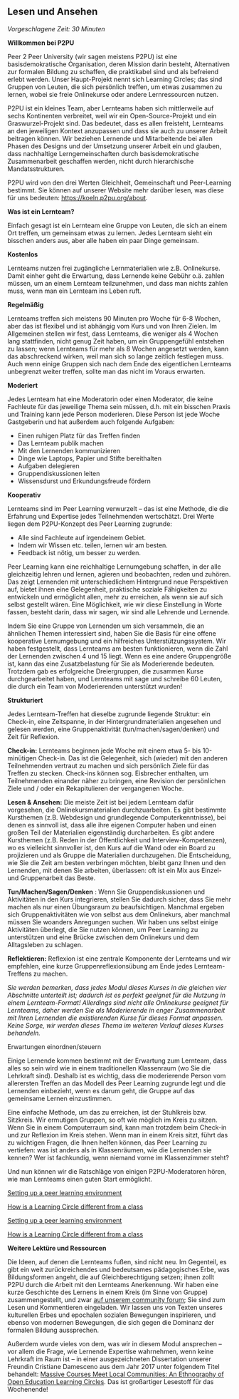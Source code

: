
## Lesen und Ansehen

_Vorgeschlagene Zeit: 30 Minuten_

**Willkommen bei P2PU**

Peer 2 Peer University (wir sagen meistens P2PU) ist eine basisdemokratische Organisation, deren Mission darin besteht, Alternativen zur formalen Bildung zu schaffen, die praktikabel sind und als befreiend erlebt werden. Unser Haupt-Projekt nennt sich Learning Circles; das sind Gruppen von Leuten, die sich persönlich treffen, um etwas zusammen zu lernen, wobei sie freie Onlinekurse oder andere Lernressourcen nutzen.

P2PU ist ein kleines Team, aber Lernteams haben sich mittlerweile auf sechs Kontinenten verbreitet, weil wir ein Open-Source-Projekt und ein Graswurzel-Projekt sind. Das bedeutet, dass es allen freisteht, Lernteams an den jeweiligen Kontext anzupassen und dass sie auch zu unserer Arbeit beitragen können. Wir beziehen Lernende und Mitarbeitende bei allen Phasen des Designs und der Umsetzung unserer Arbeit ein und glauben, dass nachhaltige Lerngemeinschaften durch basisdemokratische Zusammenarbeit geschaffen werden, nicht durch hierarchische Mandatsstrukturen.

P2PU wird von den drei Werten Gleichheit, Gemeinschaft und Peer-Learning bestimmt. Sie können auf unserer Website mehr darüber lesen, was diese für uns bedeuten:
 https://koeln.p2pu.org/about.

**Was ist ein Lernteam?**

Einfach gesagt ist ein Lernteam eine Gruppe von Leuten, die sich an einem Ort treffen, um gemeinsam etwas zu lernen. Jedes Lernteam sieht ein bisschen anders aus, aber alle haben ein paar Dinge gemeinsam.

**Kostenlos**

Lernteams nutzen frei zugängliche Lernmaterialien wie z.B. Onlinekurse. Damit einher geht die Erwartung, dass Lernende keine Gebühr o.ä. zahlen müssen, um an einem Lernteam teilzunehmen, und dass man nichts zahlen muss, wenn man ein Lernteam ins Leben ruft.

**Regelmäßig**

Lernteams treffen sich meistens 90 Minuten pro Woche für 6-8 Wochen, aber das ist flexibel und ist abhängig vom Kurs und von Ihren Zielen. Im Allgemeinen stellen wir fest, dass Lernteams, die weniger als 4 Wochen lang stattfinden, nicht genug Zeit haben, um ein Gruppengefühl entstehen zu lassen; wenn Lernteams für mehr als 8 Wochen angesetzt werden, kann das abschreckend wirken, weil man sich so lange zeitlich festlegen muss. Auch wenn einige Gruppen sich nach dem Ende des eigentlichen Lernteams unbegrenzt weiter treffen, sollte man das nicht im Voraus erwarten.

**Moderiert**

Jedes Lernteam hat eine Moderatorin oder einen Moderator, die keine Fachleute für das jeweilige Thema sein müssen, d.h. mit ein bisschen Praxis und Training kann jede Person moderieren. Diese Person ist jede Woche Gastgeberin und hat außerdem auch folgende Aufgaben:

- Einen ruhigen Platz für das Treffen finden
- Das Lernteam publik machen
- Mit den Lernenden kommunizieren
- Dinge wie Laptops, Papier und Stifte bereithalten
- Aufgaben delegieren
- Gruppendiskussionen leiten
- Wissensdurst und Erkundungsfreude fördern

**Kooperativ**

Lernteams sind im Peer Learning verwurzelt – das ist eine Methode, die die Erfahrung und Expertise jedes Teilnehmenden wertschätzt. Drei Werte liegen dem P2PU-Konzept des Peer Learning zugrunde:

- Alle sind Fachleute auf irgendeinem Gebiet.
- Indem wir Wissen etc. teilen, lernen wir am besten.
- Feedback ist nötig, um besser zu werden.

Peer Learning kann eine reichhaltige Lernumgebung schaffen, in der alle gleichzeitig lehren und lernen, agieren und beobachten, reden und zuhören. Das zeigt Lernenden mit unterschiedlichem Hintergrund neue Perspektiven auf, bietet ihnen eine Gelegenheit, praktische soziale Fähigkeiten zu entwickeln und ermöglicht allen, mehr zu erreichen, als wenn sie auf sich selbst gestellt wären. Eine Möglichkeit, wie wir diese Einstellung in Worte fassen, besteht darin, dass wir sagen, wir sind alle Lehrende und Lernende.

Indem Sie eine Gruppe von Lernenden um sich versammeln, die an ähnlichen Themen interessiert sind, haben Sie die Basis für eine offene kooperative Lernumgebung und ein hilfreiches Unterstützungssystem. Wir haben festgestellt, dass Lernteams am besten funktionieren, wenn die Zahl der Lernenden zwischen 4 und 15 liegt. Wenn es eine andere Gruppengröße ist, kann das eine Zusatzbelastung für Sie als Moderierende bedeuten. Trotzdem gab es erfolgreiche Dreiergruppen, die zusammen Kurse durchgearbeitet haben, und Lernteams mit sage und schreibe 60 Leuten, die durch ein Team von Moderierenden unterstützt wurden!

**Strukturiert**

Jedes Lernteam-Treffen hat dieselbe zugrunde liegende Struktur: ein Check-in, eine Zeitspanne, in der Hintergrundmaterialien angesehen und gelesen werden, eine Gruppenaktivität (tun/machen/sagen/denken) und Zeit für Reflexion.

**Check-in:** Lernteams beginnen jede Woche mit einem etwa 5- bis 10-minütigen Check-in. Das ist die Gelegenheit, sich (wieder) mit den anderen Teilnehmenden vertraut zu machen und sich persönlich Ziele für das Treffen zu stecken. Check-ins können sog. Eisbrecher enthalten, um Teilnehmenden einander näher zu bringen, eine Revision der persönlichen Ziele und / oder ein Rekapitulieren der vergangenen Woche.

**Lesen &amp; Ansehen:** Die meiste Zeit ist bei jedem Lernteam dafür vorgesehen, die Onlinekursmaterialien durchzuarbeiten. Es gibt bestimmte Kursthemen (z.B. Webdesign und grundlegende Computerkenntnisse), bei denen es sinnvoll ist, dass alle ihre eigenen Computer haben und einen großen Teil der Materialien eigenständig durcharbeiten. Es gibt andere Kursthemen (z.B. Reden in der Öffentlichkeit und Interview-Kompetenzen), wo es vielleicht sinnvoller ist, den Kurs auf die Wand oder ein Board zu projizieren und als Gruppe die Materialien durchzugehen. Die Entscheidung, wie Sie die Zeit am besten verbringen möchten, bleibt ganz Ihnen und den Lernenden, mit denen Sie arbeiten, überlassen: oft ist ein Mix aus Einzel- und Gruppenarbeit das Beste.

**Tun/Machen/Sagen/Denken** : Wenn Sie Gruppendiskussionen und Aktivitäten in den Kurs integrieren, stellen Sie dadurch sicher, dass Sie mehr machen als nur einen Übungsraum zu beaufsichtigen. Manchmal ergeben sich Gruppenaktivitäten wie von selbst aus dem Onlinekurs, aber manchmal müssen Sie woanders Anregungen suchen. Wir haben uns selbst einige Aktivitäten überlegt, die Sie nutzen können, um Peer Learning zu unterstützen und eine Brücke zwischen dem Onlinekurs und dem Alltagsleben zu schlagen.

**Reflektieren:** Reflexion ist eine zentrale Komponente der Lernteams und wir empfehlen, eine kurze Gruppenreflexionsübung am Ende jedes Lernteam-Treffens zu machen.

_Sie werden bemerken, dass jedes Modul dieses Kurses in die gleichen vier Abschnitte unterteilt ist; dadurch ist es perfekt geeignet für die Nutzung in einem Lernteam-Format! Allerdings sind nicht alle Onlinekurse geeignet für Lernteams, daher werden Sie als Moderierende in enger Zusammenarbeit mit Ihren Lernenden die existierenden Kurse für dieses Format anpassen. Keine Sorge, wir werden dieses Thema im weiteren Verlauf dieses Kurses behandeln._

Erwartungen einordnen/steuern

Einige Lernende kommen bestimmt mit der Erwartung zum Lernteam, dass alles so sein wird wie in einem traditionellen Klassenraum (wo Sie die Lehrkraft sind). Deshalb ist es wichtig, dass die moderierende Person vom allerersten Treffen an das Modell des Peer Learning zugrunde legt und die Lernenden einbezieht, wenn es darum geht, die Gruppe auf das gemeinsame Lernen einzustimmen.

Eine einfache Methode, um das zu erreichen, ist der Stuhlkreis bzw. Sitzkreis. Wir ermutigen Gruppen, so oft wie möglich im Kreis zu sitzen. Wenn Sie in einem Computerraum sind, kann man trotzdem beim Check-in und zur Reflexion im Kreis stehen. Wenn man in einem Kreis sitzt, führt das zu wichtigen Fragen, die Ihnen helfen können, das Peer Learning zu vertiefen: was ist anders als in Klassenräumen, wie die Lernenden sie kennen? Wer ist fachkundig, wenn niemand vorne im Klassenzimmer steht?

Und nun können wir die Ratschläge von einigen P2PU-Moderatoren hören, wie man Lernteams einen guten Start ermöglicht.

[Setting up a peer learning environment](https://www.youtube.com/embed/KGgECP9qgJI)

[How is a Learning Circle different from a class](https://www.youtube.com/embed/1uhBWqLXlBY)

[Setting up a peer learning environment](https://www.youtube.com/embed/KGgECP9qgJI)

[How is a Learning Circle different from a class](https://www.youtube.com/embed/1uhBWqLXlBY)

**Weitere Lektüre und Ressourcen**

Die Ideen, auf denen die Lernteams fußen, sind nicht neu. Im Gegenteil, es gibt ein weit zurückreichendes und bedeutsames pädagogisches Erbe, was Bildungsformen angeht, die auf Gleichberechtigung setzen; ihnen zollt P2PU durch die Arbeit mit den Lernteams Anerkennung. Wir haben eine kurze Geschichte des Lernens in einem Kreis (im Sinne von Gruppe) zusammengestellt, und zwar [auf unserem community forum](https://community.p2pu.org/t/the-history-of-learning-in-a-circle/2777); Sie sind zum Lesen und Kommentieren eingeladen. Wir lassen uns von Texten unseres kulturellen Erbes und epochalen sozialen Bewegungen inspirieren, und ebenso von modernen Bewegungen, die sich gegen die Dominanz der formalen Bildung aussprechen.

Außerdem wurde vieles von dem, was wir in diesem Modul ansprechen – vor allem die Frage, wie Lernende Expertise wahrnehmen, wenn keine Lehrkraft im Raum ist – in einer ausgezeichneten Dissertation unserer Freundin Cristiane Damesceno aus dem Jahr 2017 unter folgendem Titel behandelt: [Massive Courses Meet Local Communities: An Ethnography of Open Education Learning Circles](https://repository.lib.ncsu.edu/handle/1840.20/33714). Das ist großartiger Lesestoff für das Wochenende!
